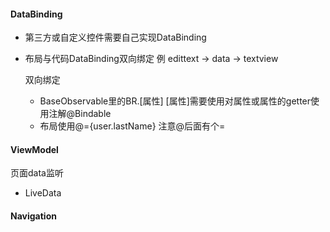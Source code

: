 
#### DataBinding 

- 第三方或自定义控件需要自己实现DataBinding

- 布局与代码DataBinding双向绑定 例 edittext -> data -> textview

  双向绑定
    - BaseObservable里的BR.[属性]  [属性]需要使用对属性或属性的getter使用注解@Bindable
    - 布局使用@={user.lastName} 注意@后面有个=


#### ViewModel
页面data监听

- LiveData

    
#### Navigation

